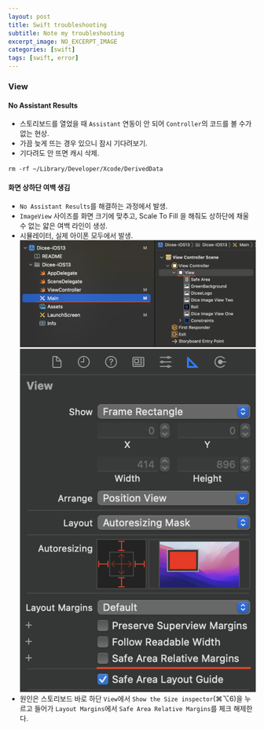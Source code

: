 ```yaml
---
layout: post
title: Swift troubleshooting
subtitle: Note my troubleshooting
excerpt_image: NO_EXCERPT_IMAGE
categories: [swift]
tags: [swift, error]
---
```


### View

#### No Assistant Results
- 스토리보드를 열었을 때 `Assistant` 연동이 안 되어 `Controller`의 코드를 볼 수가 없는 현상.
- 가끔 늦게 뜨는 경우 있으니 잠시 기다려보기.
- 기다려도 안 뜨면 캐시 삭제.
```shell
rm -rf ~/Library/Developer/Xcode/DerivedData
```

#### 화면 상하단 여백 생김
- `No Assistant Results`를 해결하는 과정에서 발생.
- `ImageView` 사이즈를 화면 크기에 맞추고, Scale To Fill 을 해줘도 상하단에 채울 수 없는 얇은 여백 라인이 생성.
- 시뮬레이터, 실제 아이폰 모두에서 발생.
![go to storyboard](/assets/images/posts/2022-06-05-swift-troubleshooting/view-margine1.png)
![check out safe area](/assets/images/posts/2022-06-05-swift-troubleshooting/view-margine2.png)
- 원인은 스토리보드 바로 하단 `View`에서 `Show the Size inspector`(⌘⌥6)을 누르고 들어가 `Layout Margins`에서 `Safe Area Relative Margins`를 체크 해제한다.
